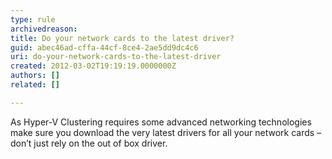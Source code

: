 ```yaml
---
type: rule
archivedreason: 
title: Do your network cards to the latest driver?
guid: abec46ad-cffa-44cf-8ce4-2ae5dd9dc4c6
uri: do-your-network-cards-to-the-latest-driver
created: 2012-03-02T19:19:19.0000000Z
authors: []
related: []

---
```



As Hyper-V Clustering requires some advanced networking technologies make sure you download the very latest drivers for all your network cards – don’t just rely on the out of box driver. 
<br><excerpt class='endintro'></excerpt><br>



